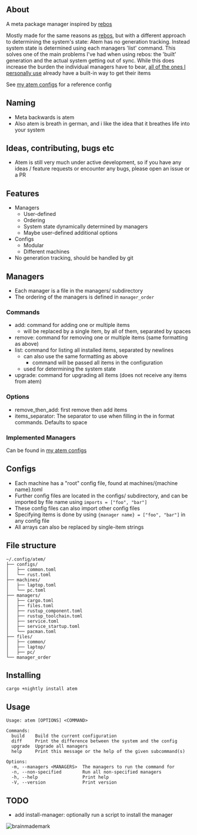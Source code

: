 ## About
A meta package manager inspired by [rebos](https://gitlab.com/Oglo12/rebos)

Mostly made for the same reasons as [rebos](https://gitlab.com/Oglo12/rebos), but with a different approach to determining the system's state:
Atem has no generation tracking. Instead system state is determined using each managers 'list' command.
This solves one of the main problems I've had when using rebos: the 'built' generation and the actual system getting out of sync.
While this does increase the burden the individual managers have to bear, [all of the ones I personally use](https://github.com/jullanggit/atem-configs) already have a built-in way to get their items

See [my atem configs](https://github.com/jullanggit/atem-configs) for a reference config

## Naming
- Meta backwards is atem
- Also atem is breath in german, and i like the idea that it breathes life into your system

## Ideas, contributing, bugs etc
- Atem is still very much under active development, so if you have any ideas / feature requests or encounter any bugs, please open an issue or a PR

## Features
  - Managers
    - User-defined
    - Ordering
    - System state dynamically determined by managers
    - Maybe user-defined additional options
  - Configs
    - Modular
    - Different machines
  - No generation tracking, should be handled by git

## Managers
- Each manager is a file in the managers/ subdirectory
- The ordering of the managers is defined in `manager_order`
### Commands
- add: command for adding one or multiple items
  - <item> will be replaced by a single item, <items> by all of them, separated by spaces
- remove: command for removing one or multiple items (same formatting as above)
- list: command for listing all installed items, separated by newlines
  - can also use the same formatting as above
    - command will be passed all items in the configuration
  - used for determining the system state
- upgrade: command for upgrading all items (does not receive any items from atem)
### Options
- remove_then_add: first remove then add items
- items_separator: The separator to use when filling in the <items> in format commands. Defaults to space
### Implemented Managers
Can be found in [my atem configs](https://github.com/jullanggit/atem-configs)

## Configs
- Each machine has a "root" config file, found at machines/{machine name}.toml
- Further config files are located in the configs/ subdirectory, and can be imported by file name using `imports = ["foo", "bar"]`
- These config files can also import other config files
- Specifying items is done by using `{manager name} = ["foo", "bar"]` in any config file
- All arrays can also be replaced by single-item strings

## File structure
```
~/.config/atem/
├── configs/
│   ├── common.toml
│   └── rust.toml
├── machines/
│   ├── laptop.toml
│   └── pc.toml
├── managers/
│   ├── cargo.toml
│   ├── files.toml
│   ├── rustup_component.toml
│   ├── rustup_toolchain.toml
│   ├── service.toml
│   ├── service_startup.toml
│   └── pacman.toml
├── files/
│   ├── common/
│   ├── laptop/
│   ├── pc/
└── manager_order
```

## Installing
`cargo +nightly install atem`

## Usage
```
Usage: atem [OPTIONS] <COMMAND>

Commands:
  build    Build the current configuration
  diff     Print the difference between the system and the config
  upgrade  Upgrade all managers
  help     Print this message or the help of the given subcommand(s)

Options:
  -m, --managers <MANAGERS>  The managers to run the command for
  -n, --non-specified        Run all non-specified managers
  -h, --help                 Print help
  -V, --version              Print version
```
## TODO
- add install-manager: optionally run a script to install the manager

![brainmademark](https://brainmade.org/black-logo.svg)

